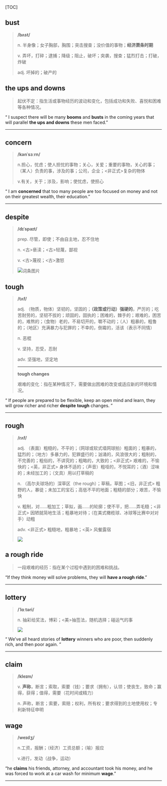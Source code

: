 [TOC]

## bust

> **/bʌst/**
>
> n.
> 半身像；女子胸部，胸围；突击搜查；没价值的事物；**经济萧条时期**
>
> v.
> 弄坏，打碎；逮捕；降级；阻止，破坏；突袭，搜查；猛烈打击；打破，炸破
>
> adj.
> 坏掉的；破产的

##  the ups and downs

> 起伏不定：指生活或事物经历的波动和变化，包括成功和失败、喜悦和困难等各种情况。

“ I suspect there will be many **booms** and **busts** in the coming years that will parallel **the ups and downs** these men faced.”

---

## concern

> **/kənˈsɜːrn/**
>
> n.担心，忧虑；使人担忧的事物；关心，关爱；重要的事物，关心的事；（某人）负责的事，涉及的事；公司，企业；<非正式>复杂的物体
>
> v.有关，关于；涉及，影响；使忧虑，使担心

“ I am **concerned** that too many people are too focused on money and not on their greatest wealth, their education.”

---

## despite

> **/dɪˈspaɪt/**
>
> prep.
> 尽管，即使；不由自主地，忍不住地
>
> n.
> <古>亵渎；<古>轻蔑，鄙视
>
> v.
> <古>蔑视；<古>激怒
>
> ![词条图片](https://ydlunacommon-cdn.nosdn.127.net/04cd75121fb14ee500f5049637f368c7.jpg?)

## tough

> **/tʌf/**
>
> adj.
> （物质，物体）坚韧的，坚固的；**（政策或行动）强硬的**，严厉的；吃苦耐劳的，坚韧不拔的；顽固的，固执的；困难的，棘手的；艰难的，困苦的，难熬的；（食物）老的，不易切开的，嚼不动的；（人）粗暴的，粗鲁的；（地区）充满暴力与犯罪的；不幸的，倒霉的，活该（表示不同情）
>
> n.
> 恶棍
>
> v.
> 坚持，忍受，忍耐
>
> adv.
> 坚强地，坚定地
>
> ---
>
> **tough changes**
>
> 艰难的变化：指在某种情况下，需要做出困难的改变或适应新的环境和情况。

“ If people are prepared to be flexible, keep an open mind and learn, they will grow richer and richer **despite** **tough** changes. ”

---

## rough

> **/rʌf/**
>
> adj.
> （表面）粗糙的，不平的；（网球或软式墙网球拍）粗面的；粗暴的，猛烈的；（地方）多暴力的，犯罪盛行的；汹涌的，风浪很大的；粗制的，不完善的；粗俗的，不讲究的；粗略的，大致的；<非正式> 艰难的，不愉快的；<英，非正式> 身体不适的；（声音）粗哑的，不悦耳的；（酒）涩味的；未经加工的；（文具）用以打草稿的
>
> n.
> （高尔夫球场的）深草区（the rough）；草稿，草图；<旧，非正式> 粗野的人，暴徒；未加工的宝石；高低不平的地面；粗糙的部分；艰苦，不愉快
>
> v.
> 粗制，对……粗加工；草拟，画……的轮廓；使不平，把……弄毛糙；<非正式> 因陋就简地生活；粗暴地对待；（在美式橄榄球、冰球等比赛中对对手）动粗
>
> adv.
> <非正式> 粗糙地，粗暴地；<英> 风餐露宿
>
> ![](https://ydlunacommon-cdn.nosdn.127.net/1de7ef9c51303426e51dec1c0697b2f3.jpg?)

## a rough ride

> 一段艰难的经历：指在某个过程中遇到的困难和挑战。

“If they think money will solve problems, they will **have a rough ride**.”

---

## lottery

> **/ˈlɑːtəri/**
>
> n.
> 抽彩给奖法，博彩；<美>抽签法，随机选择；碰运气的事
>
> ![](https://ydlunacommon-cdn.nosdn.127.net/a73edaf2c3f2b0b1ade744c53b012e08.jpg?)

“ We’ve all heard stories of **lottery** winners who are poor, then suddenly rich, and then poor again. ”

---

## claim

> **/kleɪm/**
>
> v.
> **声称**，断言；索取，索要（钱）；要求（拥有），认领；使丧生，致命；赢得，获得；值得，需要（花时间或精力）
>
> n.
> 声称，断言；索要，索赔；权利，所有权；要求得到的土地使用权；专利新特征申明

## wage

> **/weɪdʒ/**
>
> n.工资，报酬；（经济）工资总额；（喻）报应
>
> v.进行，发动（战争，运动）

“he **claims** his friends, attorney, and accountant took his money, and he was forced to work at a car wash for minimum **wage**.”

---


